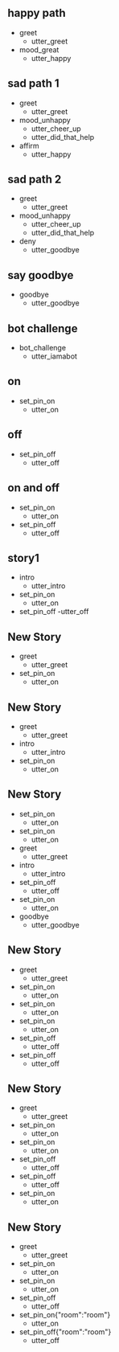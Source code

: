 ## happy path
* greet
  - utter_greet
* mood_great
  - utter_happy

## sad path 1
* greet
  - utter_greet
* mood_unhappy
  - utter_cheer_up
  - utter_did_that_help
* affirm
  - utter_happy

## sad path 2
* greet
  - utter_greet
* mood_unhappy
  - utter_cheer_up
  - utter_did_that_help
* deny
  - utter_goodbye

## say goodbye
* goodbye
  - utter_goodbye

## bot challenge
* bot_challenge
  - utter_iamabot

## on
* set_pin_on
    - utter_on

## off
* set_pin_off
    - utter_off

## on and off
* set_pin_on
    - utter_on
* set_pin_off
    - utter_off

## story1
* intro
    - utter_intro
* set_pin_on
    - utter_on
* set_pin_off
    -utter_off

## New Story

* greet
    - utter_greet
* set_pin_on
    - utter_on

## New Story

* greet
    - utter_greet
* intro
    - utter_intro
* set_pin_on
    - utter_on

## New Story

* set_pin_on
    - utter_on
* set_pin_on
    - utter_on
* greet
    - utter_greet
* intro
    - utter_intro
* set_pin_off
    - utter_off
* set_pin_on
    - utter_on
* goodbye
    - utter_goodbye

## New Story

* greet
    - utter_greet
* set_pin_on
    - utter_on
* set_pin_on
    - utter_on
* set_pin_on
    - utter_on
* set_pin_off
    - utter_off
* set_pin_off
    - utter_off

## New Story

* greet
    - utter_greet
* set_pin_on
    - utter_on
* set_pin_on
    - utter_on
* set_pin_off
    - utter_off
* set_pin_off
    - utter_off
* set_pin_on
    - utter_on

## New Story

* greet
    - utter_greet
* set_pin_on
    - utter_on
* set_pin_on
    - utter_on
* set_pin_off
    - utter_off
* set_pin_on{"room":"room"}
    - utter_on
* set_pin_off{"room":"room"}
    - utter_off

